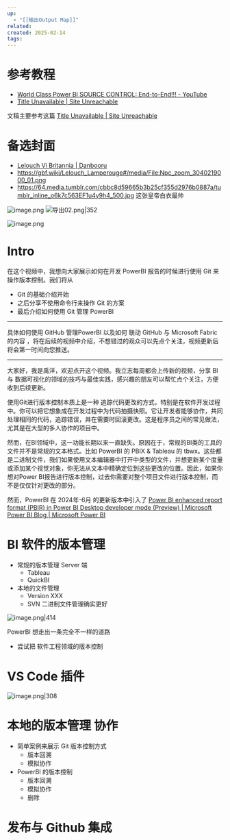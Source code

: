 ```yaml
---
up:
  - "[[输出Output Map]]"
related: 
created: 2025-02-14
tags:
---
```


# 参考教程

- [World Class Power BI SOURCE CONTROL: End-to-End!!! - YouTube](https://youtu.be/IIvMkvpluVY?si=YoZ7uQjeF-NcqdUp)
- [Title Unavailable \| Site Unreachable](https://www.youtube.com/watch?v=khDFh98bX-I)

文稿主要参考这篇
[Title Unavailable \| Site Unreachable](https://www.youtube.com/watch?v=PDI3k4G4Dpk&t=18s)

# 备选封面



- [Lelouch Vi Britannia \| Danbooru](https://danbooru.donmai.us/posts?page=7&tags=Lelouch)
- https://gbf.wiki/Lelouch_Lamperouge#/media/File:Npc_zoom_3040219000_01.png
- https://64.media.tumblr.com/cbbc8d59665b3b25cf355d2976b0887a/tumblr_inline_o6k7c563EF1u4y9h4_500.jpg 这张皇帝白衣最帅

![image.png](https://s1.vika.cn/space/2025/02/13/b0276d2061704f79a023ec2e0ab0cb9c)
![导出02.png|352](https://s1.vika.cn/space/2025/02/17/c15e8c87211540db8d11c87e5bcce5b9)

![image.png](https://s1.vika.cn/space/2025/02/18/5d32ae29825d4a7babba9340a873b430)


# Intro

在这个视频中，我想向大家展示如何在开发 PowerBI 报告的时候进行使用 Git 来操作版本控制。我们将从
- Git 的基础介绍开始
- 之后分享不使用命令行来操作 Git 的方案
- 最后介绍如何使用 Git 管理 PowerBI 

---

具体如何使用 GitHub 管理PowerBI 以及如何 联动 GitHub 与 Microsoft Fabric 的内容 ，将在后续的视频中介绍，不想错过的观众可以先点个关注，视频更新后将会第一时间向您推送。



---

大家好，我是禹洋，欢迎点开这个视频。我立志每周都会上传新的视频，分享 BI 与 数据可视化的领域的技巧与最佳实践，感兴趣的朋友可以帮忙点个关注，方便收到后续更新。

使用Git进行版本控制本质上是一种 追踪代码更改的方式，特别是在软件开发过程中。你可以把它想象成在开发过程中为代码拍摄快照。它让开发者能够协作，共同处理相同的代码，追踪错误，并在需要时回滚更改。这是程序员之间的常见做法，尤其是在大型的多人协作的项目中。

然而，在BI领域中，这一功能长期以来一直缺失。原因在于，常规的BI类的工具的文件并不是常规的文本格式。比如 PowerBI 的 PBIX & Tableau 的 tbwx。这些都是二进制文件，我们如果使用文本编辑器中打开中类型的文件，并想更新某个度量或添加某个视觉对象，你无法从文本中精确定位到这些更改的位置。因此，如果你想对Power BI报告进行版本控制，过去你需要对整个项目文件进行版本控制，而不是仅仅针对更改的部分。


然而，PowerBI 在 2024年-6月 的更新版本中引入了
[Power BI enhanced report format (PBIR) in Power BI Desktop developer mode (Preview) \| Microsoft Power BI Blog \| Microsoft Power BI](https://powerbi.microsoft.com/en-us/blog/power-bi-enhanced-report-format-pbir-in-power-bi-desktop-developer-mode-preview/)


# BI 软件的版本管理


- 常规的版本管理 Server 端
	- Tableau
	- QuickBI
- 本地的文件管理
	- Version XXX
	- SVN 二进制文件管理确实更好

![image.png|414](https://s1.vika.cn/space/2025/02/13/ae4a696cbf014d31832671a3988ed165)


PowerBI 想走出一条完全不一样的道路
- 尝试把 软件工程领域的版本控制




# VS Code 插件

![image.png|308](https://s1.vika.cn/space/2025/02/13/52d653556eb94f6398c7d9771fedfe78)



# 本地的版本管理 协作


- 简单案例来展示 Git 版本控制方式
	- 版本回溯
	- 模拟协作
- PowerBI 的版本控制
	- 版本回溯
	- 模拟协作
	- 删除




# 发布与 Github 集成


